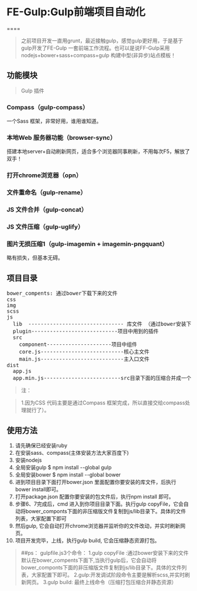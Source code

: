 # FE-Gulp:Gulp前端项目自动化
====

> 之前项目开发一直用grunt，最近接触gulp，感觉gulp更好用，于是基于gulp开发了FE-Gulp 一套前端工作流程。也可以是说FF-Gulp采用nodejs+bower+sass+compass+gulp 构建中型(非异步)站点模板！



## 功能模块

> Gulp 插件

### Compass（gulp-compass）
一个Sass 框架，非常好用，谁用谁知道。

### 本地Web 服务器功能（browser-sync）
搭建本地server+自动刷新网页，适合多个浏览器同事刷新，不用每次F5，解放了双手！

### 打开chrome浏览器（opn）

### 文件重命名（gulp-rename）

### JS 文件合并（gulp-concat）

### JS 文件压缩（gulp-uglify）

### 图片无损压缩1（gulp-imagemin + imagemin-pngquant）
略有损失，但基本无碍。


## 项目目录
<pre>
bower_compents: 通过bower下载下来的文件
css
img
scss
js
  lib  ------------------------------- 库文件 （通过bower安装下来的文件默认在bower_compents下面下）    
  plugin----------------------------项目中用到的插件
  src
    component---------------------项目中组件
    core.js---------------------------核心主文件
    main.js---------------------------主入口文件
dist
  app.js
  app.min.js-------------------------src目录下面的压缩合并成一个文件
</pre>


> 注：

> 1.因为CSS 代码主要是通过Compass 框架完成，所以直接交给compass处理就行了）。



## 使用方法
1.  请先确保已经安装ruby 
2.   在安装sass、compass(主体安装方法大家百度下)
3.   安装nodejs
4.  全局安装gulp
    $ npm install --global gulp 
5.  全局安装bower
    $ npm install --global bower 
6.  进到项目目录下面打开bower.json 里面配置你要安装的库文件，后执行bower install即可。
7.  打开package.json 配置你要安装的包文件后，执行npm install 即可。
8.  步骤6、7完成后，cmd 进入到你项目目录下面。执行gulp copyFile，它会自动将bower_componts下面的非压缩版文件复制到js/lib目录下。具体的文件列表，大家配置下即可
9. 然后gulp, 它会自动打开chrome浏览器并监听你的文件改动，并实时刷新网页。
10. 项目开发完毕，上线，执行gulp build, 它会压缩静态资源打包。

>##ps：
    gulpfile.js3个命令：
    1.gulp copyFile :通过bower安装下来的文件默认在bower_compents下面下,当执行gulp后，它会自动将bower_componts下面的非压缩版文件复制到js/lib目录下。具体的文件列表，大家配置下即可。
    2.gulp:开发调试阶段命令主要是解析scss,并实时刷新网页。
    3.gulp build:  最终上线命令（压缩打包压缩合并静态资源） 






